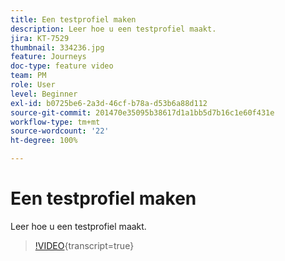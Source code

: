 ```yaml
---
title: Een testprofiel maken
description: Leer hoe u een testprofiel maakt.
jira: KT-7529
thumbnail: 334236.jpg
feature: Journeys
doc-type: feature video
team: PM
role: User
level: Beginner
exl-id: b0725be6-2a3d-46cf-b78a-d53b6a88d112
source-git-commit: 201470e35095b38617d1a1bb5d7b16c1e60f431e
workflow-type: tm+mt
source-wordcount: '22'
ht-degree: 100%

---
```


# Een testprofiel maken

Leer hoe u een testprofiel maakt.

>[!VIDEO](https://video.tv.adobe.com/v/334236?quality=12&learn=on){transcript=true}
